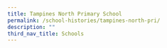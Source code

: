 ```yaml
---
title: Tampines North Primary School
permalink: /school-histories/tampines-north-pri/
description: ""
third_nav_title: Schools
---
```



